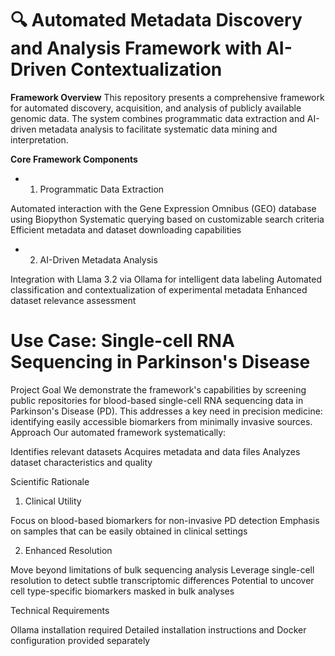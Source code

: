 # 🔍 Automated Metadata Discovery and Analysis Framework with AI-Driven Contextualization
**Framework Overview**
This repository presents a comprehensive framework for automated discovery, acquisition, and analysis of publicly available genomic data. The system combines programmatic data extraction and AI-driven metadata analysis to facilitate systematic data mining and interpretation.

**Core Framework Components**
- 1. Programmatic Data Extraction

 Automated interaction with the Gene Expression Omnibus (GEO) database using Biopython
 Systematic querying based on customizable search criteria
 Efficient metadata and dataset downloading capabilities

- 2. AI-Driven Metadata Analysis

 Integration with Llama 3.2 via Ollama for intelligent data labeling
 Automated classification and contextualization of experimental metadata
 Enhanced dataset relevance assessment

# Use Case: Single-cell RNA Sequencing in Parkinson's Disease

Project Goal
We demonstrate the framework's capabilities by screening public repositories for blood-based single-cell RNA sequencing data in Parkinson's Disease (PD). This addresses a key need in precision medicine: identifying easily accessible biomarkers from minimally invasive sources.
Approach
Our automated framework systematically:

Identifies relevant datasets
Acquires metadata and data files
Analyzes dataset characteristics and quality

Scientific Rationale
1. Clinical Utility

Focus on blood-based biomarkers for non-invasive PD detection
Emphasis on samples that can be easily obtained in clinical settings

2. Enhanced Resolution

Move beyond limitations of bulk sequencing analysis
Leverage single-cell resolution to detect subtle transcriptomic differences
Potential to uncover cell type-specific biomarkers masked in bulk analyses

Technical Requirements

Ollama installation required
Detailed installation instructions and Docker configuration provided separately
